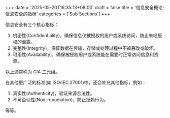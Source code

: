 +++
date = '2025-05-20T16:35:13+08:00'
draft = false
title = '信息安全概论-信息安全的指标'
categories = ['Sub Sections']
+++

信息安全有三个核心指标：

1. 机密性(Confidentiality)，确保信息仅被授权的用户或系统访问，防止未经授权的泄露。
1. 完整性(Integrity)，保证数据在传输、存储或处理过程中不被篡改或破坏。
1. 可用性(Availability)，确保被授权用户或系统能在需要时正常访问信息和资源。

以上通常称为 CIA 三元组。

在其他更广泛的标准(如 ISO/IEC 27001)中，还会补充其他指标，例如：

1. 真实性(Authenticity)，验证来源合法性。
1. 不可否认性(Non-repudiation)，防止抵赖行为。

等等。
